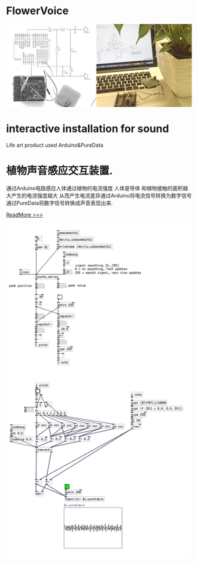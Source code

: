 # FlowerVoice
[![img](https://raw.githubusercontent.com/WaterTian/FlowerVoice/master/FlowerVoice.jpg)](http://www.southint.com/work4)

interactive installation for sound
=============
Life art product  used Arduino&amp;PureData

植物声音感应交互装置.
=============

通过Arduino电路感应人体通过植物的电流强度 人体是导体 和植物接触的面积越大产生的电流强度越大 从而产生电流差异通过Arduino将电流信号转换为数字信号 通过PureData将数字信号转换成声音表现出来.

[ReadMore >>>](http://watertian.com/SMWW) 

[![PD-img](https://raw.githubusercontent.com/WaterTian/FlowerVoice/master/FlowerVoicePD.gif)](http://watertian.com/SMWW)

